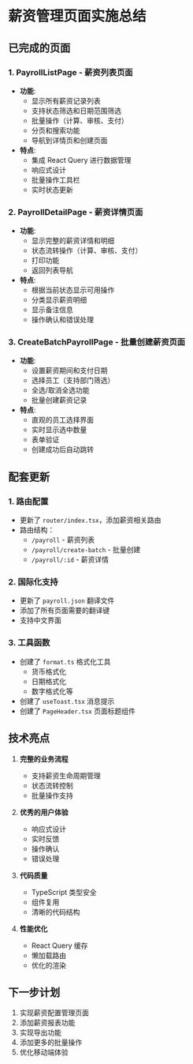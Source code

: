 # 薪资管理页面实施总结

## 已完成的页面

### 1. PayrollListPage - 薪资列表页面
- **功能**: 
  - 显示所有薪资记录列表
  - 支持状态筛选和日期范围筛选
  - 批量操作（计算、审核、支付）
  - 分页和搜索功能
  - 导航到详情页和创建页面
- **特点**:
  - 集成 React Query 进行数据管理
  - 响应式设计
  - 批量操作工具栏
  - 实时状态更新

### 2. PayrollDetailPage - 薪资详情页面
- **功能**:
  - 显示完整的薪资详情和明细
  - 状态流转操作（计算、审核、支付）
  - 打印功能
  - 返回列表导航
- **特点**:
  - 根据当前状态显示可用操作
  - 分类显示薪资明细
  - 显示备注信息
  - 操作确认和错误处理

### 3. CreateBatchPayrollPage - 批量创建薪资页面
- **功能**:
  - 设置薪资期间和支付日期
  - 选择员工（支持部门筛选）
  - 全选/取消全选功能
  - 批量创建薪资记录
- **特点**:
  - 直观的员工选择界面
  - 实时显示选中数量
  - 表单验证
  - 创建成功后自动跳转

## 配套更新

### 1. 路由配置
- 更新了 `router/index.tsx`，添加薪资相关路由
- 路由结构：
  - `/payroll` - 薪资列表
  - `/payroll/create-batch` - 批量创建
  - `/payroll/:id` - 薪资详情

### 2. 国际化支持
- 更新了 `payroll.json` 翻译文件
- 添加了所有页面需要的翻译键
- 支持中文界面

### 3. 工具函数
- 创建了 `format.ts` 格式化工具
  - 货币格式化
  - 日期格式化
  - 数字格式化等
- 创建了 `useToast.tsx` 消息提示
- 创建了 `PageHeader.tsx` 页面标题组件

## 技术亮点

1. **完整的业务流程**
   - 支持薪资生命周期管理
   - 状态流转控制
   - 批量操作支持

2. **优秀的用户体验**
   - 响应式设计
   - 实时反馈
   - 操作确认
   - 错误处理

3. **代码质量**
   - TypeScript 类型安全
   - 组件复用
   - 清晰的代码结构

4. **性能优化**
   - React Query 缓存
   - 懒加载路由
   - 优化的渲染

## 下一步计划

1. 实现薪资配置管理页面
2. 添加薪资报表功能
3. 实现导出功能
4. 添加更多的批量操作
5. 优化移动端体验